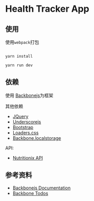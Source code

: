 # Health Tracker App

## 使用

使用`webpack`打包

```

yarn install

yarn run dev

```

## 依赖

使用 <a href="http://backbonejs.org">Backbonejs</a>为框架

其他依赖
+ <a href="http://api.jquery.com/">JQuery</a>
+ <a href="http://underscorejs.org/">Underscorejs</a>
+ <a href="http://getbootstrap.com/">Bootstrap</a>
+ <a href="https://connoratherton.com/loaders">Loaders.css</a>
+ <a href="http://backbonejs.org/docs/backbone.localStorage.html">Backbone.localstorage</a>

API:
+ <a href="https://developer.nutritionix.com/docs/v1_1">Nutritionix API</a>

## 参考资料

+ <a href="http://backbonejs.org">Backbonejs Documentation</a>
+ <a href="http://backbonejs.org/docs/todos.html">Backbone Todos</a>
